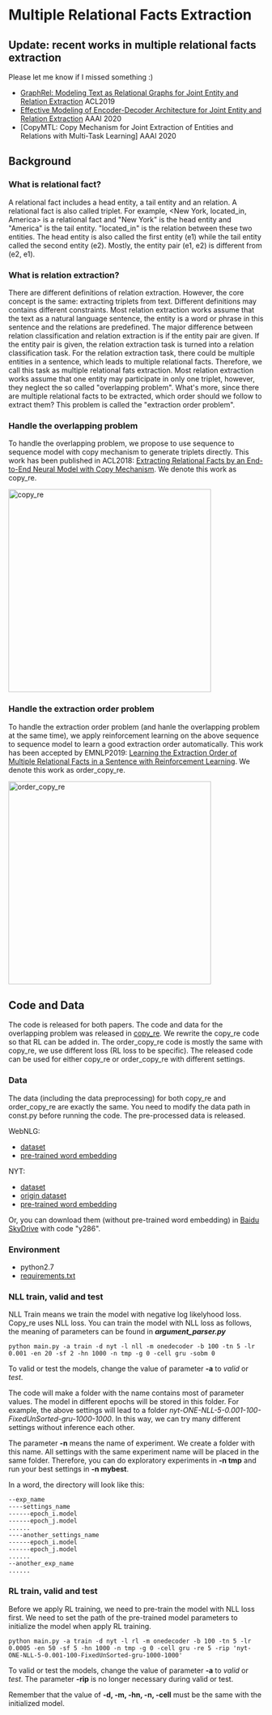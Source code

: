 # Multiple Relational Facts Extraction


## Update: recent works in multiple relational facts extraction

Please let me know if I missed something :)
 - [GraphRel: Modeling Text as Relational Graphs for Joint Entity and Relation Extraction](https://www.aclweb.org/anthology/P19-1136/) ACL2019
 - [Effective Modeling of Encoder-Decoder Architecture for Joint Entity and Relation Extraction](https://128.84.21.199/abs/1911.09886) AAAI 2020 
 - [CopyMTL: Copy Mechanism for Joint Extraction of Entities and Relations with Multi-Task Learning] AAAI 2020


## Background
### What is relational fact?

A relational fact includes a head entity, a tail entity and an relation. A relational fact is also called triplet. For example, <New York, located_in, America> is a relational fact and "New York" is the head entity and "America" is the tail entity. "located_in" is the relation between these two entities. The head entity is also called the first entity (e1) while the tail entity called the second entity (e2). Mostly, the entity pair (e1, e2) is different from (e2, e1).

### What is relation extraction?

There are different definitions of relation extraction. However, the core concept is the same: extracting triplets from text. Different definitions may contains different constraints. Most relation extraction works assume that the text as a natural language sentence, the entity is a word or phrase in this sentence and the relations are predefined. The major difference between relation classification and relation extraction is if the entity pair are given. If the entity pair is given, the relation extraction task is turned into a relation classification task. For the relation extraction task, there could be multiple entities in a sentence, which leads to multiple relational facts. Therefore, we call this task as multiple relational fats extraction. 
Most relation extraction works assume that one entity may participate in only one triplet, however, they neglect the so called "overlapping problem". What's more, since there are multiple relational facts to be extracted, which order should we follow to extract them? This problem is called the "extraction order problem".

### Handle the overlapping problem

To handle the overlapping problem, we propose to use sequence to sequence model with copy mechanism to generate triplets directly.
This work has been published in ACL2018: [Extracting Relational Facts by an End-to-End Neural Model with Copy Mechanism](https://github.com/xiangrongzeng/multi_re/blob/master/paper/Extracting-relational-facts-by-an-end-to-end-neural-model-with-copy-mechanism.pdf).
We denote this work as copy_re.

<img src="https://github.com/xiangrongzeng/multi_re/blob/master/img/copy_re.jpg" width="400" alt="copy_re"/>


### Handle the extraction order problem

To handle the extraction order problem (and hanle the overlapping problem at the same time), we apply reinforcement learning on the above sequence to sequence model to learn a good extraction order automatically.
This work has been accepted by EMNLP2019: [Learning the Extraction Order of Multiple Relational Facts in a Sentence with Reinforcement Learning](https://github.com/xiangrongzeng/multi_re/blob/master/paper/Learning-the-Extraction-Order-of-Multiple-Relational-Facts-in-a-Sentence-with-Reinforcement-Learning.pdf).
We denote this work as order_copy_re.

<img src="https://github.com/xiangrongzeng/multi_re/blob/master/img/order_copy_re.jpg" width="400" alt="order_copy_re"/>

## Code and Data

The code is released for both papers. The code and data for the overlapping problem was released in [copy_re](https://github.com/xiangrongzeng/copy_re). We rewrite the copy_re code so that RL can be added in. The order_copy_re code is mostly the same with copy_re, we use different loss (RL loss to be specific). The released code can be used for either copy_re or order_copy_re with different settings.

### Data

The data (including the data preprocessing) for both copy_re and order_copy_re are exactly the same.
You need to modify the data path in const.py before running the code.
The pre-processed data is released.

WebNLG:

 - [dataset](https://drive.google.com/open?id=1zISxYa-8ROe2Zv8iRc82jY9QsQrfY1Vj)
 - [pre-trained word embedding](https://drive.google.com/open?id=1LOT2-JxjjglCFyxv-JQAJlJvEmleSXZl)

NYT:

 - [dataset](https://drive.google.com/open?id=10f24s9gM7NdyO3z5OqQxJgYud4NnCJg3)
 - [origin dataset](https://drive.google.com/open?id=1kAVwR051gjfKn3p6oKc7CzNT9g2Cjy6N)
 - [pre-trained word embedding](https://drive.google.com/open?id=1yVjN-0lZid6YJmsX5g8x_YKiCfnRy8IL)
 
 Or, you can download them (without pre-trained word embedding) in [Baidu SkyDrive](https://pan.baidu.com/s/1BcbFmCvHGNfaiQDyDma-JA) with code "y286".

### Environment

- python2.7
- [requirements.txt](https://github.com/xiangrongzeng/copy_re/blob/master/requirements.txt)

### NLL train, valid and test

NLL Train means we train the model with negative log likelyhood loss. Copy_re uses NLL loss.
You can train the model with NLL loss as follows, the meaning of parameters can be found in ***argument_parser.py***

```
python main.py -a train -d nyt -l nll -m onedecoder -b 100 -tn 5 -lr 0.001 -en 20 -sf 2 -hn 1000 -n tmp -g 0 -cell gru -sobm 0
```

To valid or test the models, change the value of parameter **-a** to *valid* or *test*. 

The code will make a folder with the name contains most of parameter values. The model in different epochs will be stored in this folder. For example, the above settings will lead to a folder *nyt-ONE-NLL-5-0.001-100-FixedUnSorted-gru-1000-1000*. In this way, we can try many different settings without inference each other.

The parameter **-n** means the name of experiment. We create a folder with this name. All settings with the same experiment name will be placed in the same folder. Therefore, you can do exploratory experiments in **-n tmp** and run your best settings in **-n mybest**.

In a word, the directory will look like this:
```
--exp_name
----settings_name
------epoch_i.model
------epoch_j.model
......
----another_settings_name
------epoch_i.model
------epoch_j.model
......
--another_exp_name
......
```

### RL train, valid and test

Before we apply RL training, we need to pre-train the model with NLL loss first. We need to set the path of the pre-trained model parameters to initialize the model when apply RL training.

```
python main.py -a train -d nyt -l rl -m onedecoder -b 100 -tn 5 -lr 0.0005 -en 50 -sf 5 -hn 1000 -n tmp -g 0 -cell gru -re 5 -rip 'nyt-ONE-NLL-5-0.001-100-FixedUnSorted-gru-1000-1000'
```

To valid or test the models, change the value of parameter **-a** to *valid* or *test*. The parameter **-rip** is no longer necessary during valid or test.

Remember that the value of **-d, -m, -hn, -n, -cell**  must be the same with the initialized model.
 
